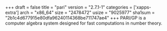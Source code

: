 +++
draft = false
title = "pari"
version = "2.7.1-1"
categories = ['xapps-extra']
arch = "x86_64"
size = "2478472"
usize = "9025977"
sha1sum = "2b1c4d677915e80dfa96240114368be711747ae4"
+++
PARI/GP is a computer algebra system designed for fast computations in number theory.